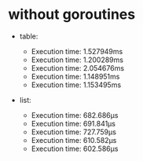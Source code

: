 # without goroutines
- table:
  * Execution time: 1.527949ms
  * Execution time: 1.200289ms
  * Execution time: 2.054676ms
  * Execution time: 1.148951ms
  * Execution time: 1.153495ms
 
- list:
  * Execution time: 682.686µs
  * Execution time: 691.841µs
  * Execution time: 727.759µs
  * Execution time: 610.582µs
  * Execution time: 602.586µs
